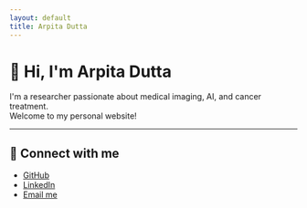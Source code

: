 ```yaml
---
layout: default
title: Arpita Dutta
---
```


# 👋 Hi, I'm Arpita Dutta

I'm a researcher passionate about medical imaging, AI, and cancer treatment.  
Welcome to my personal website!

---

## 🔗 Connect with me

- [GitHub](https://github.com/arpitadutta)
- [LinkedIn](https://linkedin.com/in/your-link)
- [Email me](mailto:your.email@example.com)
